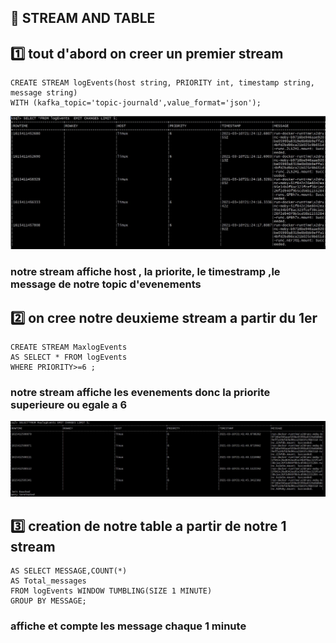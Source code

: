 ## :rocket: STREAM AND TABLE

## :one: tout d'abord on creer un premier stream
```
CREATE STREAM logEvents(host string, PRIORITY int, timestamp string, message string)
WITH (kafka_topic='topic-journald',value_format='json');

```
![](img/ksql1.JPG)
### notre stream affiche **host** , **la priorite**, **le timestramp** ,**le message** de notre topic d'evenements

## :two: on cree notre deuxieme stream a partir du 1er

```
CREATE STREAM MaxlogEvents
AS SELECT * FROM logEvents
WHERE PRIORITY>=6 ;
```
### notre stream affiche les evenements donc la **priorite superieure** ou **egale a 6**
![](img/ksql3.JPG)

## :three: creation de notre table a partir de notre 1 stream

```CREATE TABLE message_counts
AS SELECT MESSAGE,COUNT(*)
AS Total_messages
FROM logEvents WINDOW TUMBLING(SIZE 1 MINUTE)
GROUP BY MESSAGE;

```
### affiche et compte les message chaque 1 minute
